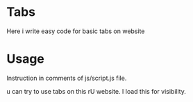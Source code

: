 # Tabs
Here i write easy code for basic tabs on website 


# Usage

Instruction in comments of js/script.js file.

u can try to use tabs on this rU website. I load this for visibility.
